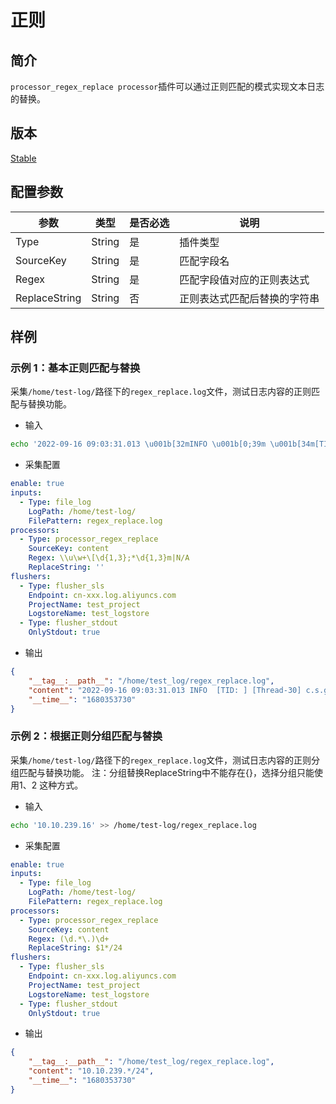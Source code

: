 # 正则

## 简介

`processor_regex_replace processor`插件可以通过正则匹配的模式实现文本日志的替换。

## 版本

[Stable](../stability-level.md)

## 配置参数

| 参数           | 类型       | 是否必选 | 说明                                                                        |
| ------------ | -------- | ---- | ------------------------------------------------------------------------- |
| Type         | String   | 是    | 插件类型                                                                      |
| SourceKey    | String   | 是    | 匹配字段名                                                       |
| Regex         | String | 是    | 匹配字段值对应的正则表达式                                       |
| ReplaceString   | String  | 否    | 正则表达式匹配后替换的字符串                               |

## 样例

### 示例 1：基本正则匹配与替换

采集`/home/test-log/`路径下的`regex_replace.log`文件，测试日志内容的正则匹配与替换功能。

* 输入

```bash
echo '2022-09-16 09:03:31.013 \u001b[32mINFO \u001b[0;39m \u001b[34m[TID: N/A]\u001b[0;39m [\u001b[35mThread-30\u001b[0;39m] \u001b[36mc.s.govern.polygonsync.job.BlockTask\u001b[0;39m : 区块采集------结束------\r' >> /home/test-log/regex_replace.log
```

* 采集配置

```yaml
enable: true
inputs:
  - Type: file_log
    LogPath: /home/test-log/
    FilePattern: regex_replace.log
processors:
  - Type: processor_regex_replace
    SourceKey: content
    Regex: \\u\w+\[\d{1,3};*\d{1,3}m|N/A
    ReplaceString: ''
flushers:
  - Type: flusher_sls
    Endpoint: cn-xxx.log.aliyuncs.com
    ProjectName: test_project
    LogstoreName: test_logstore
  - Type: flusher_stdout
    OnlyStdout: true
```

* 输出

```json
{
    "__tag__:__path__": "/home/test_log/regex_replace.log",
    "content": "2022-09-16 09:03:31.013 INFO  [TID: ] [Thread-30] c.s.govern.polygonsync.job.BlockTask : 区块采集------结束------\r",
    "__time__": "1680353730"
}
```

### 示例 2：根据正则分组匹配与替换

采集`/home/test-log/`路径下的`regex_replace.log`文件，测试日志内容的正则分组匹配与替换功能。
注：分组替换ReplaceString中不能存在{}，选择分组只能使用$1、$2 这种方式。

* 输入

```bash
echo '10.10.239.16' >> /home/test-log/regex_replace.log
```

* 采集配置

```yaml
enable: true
inputs:
  - Type: file_log
    LogPath: /home/test-log/
    FilePattern: regex_replace.log
processors:
  - Type: processor_regex_replace
    SourceKey: content
    Regex: (\d.*\.)\d+
    ReplaceString: $1*/24
flushers:
  - Type: flusher_sls
    Endpoint: cn-xxx.log.aliyuncs.com
    ProjectName: test_project
    LogstoreName: test_logstore
  - Type: flusher_stdout
    OnlyStdout: true
```

* 输出

```json
{
    "__tag__:__path__": "/home/test_log/regex_replace.log",
    "content": "10.10.239.*/24",
    "__time__": "1680353730"
}
```